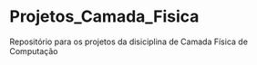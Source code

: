 # Projetos_Camada_Fisica
Repositório para os projetos da disiciplina de Camada Física de Computação
